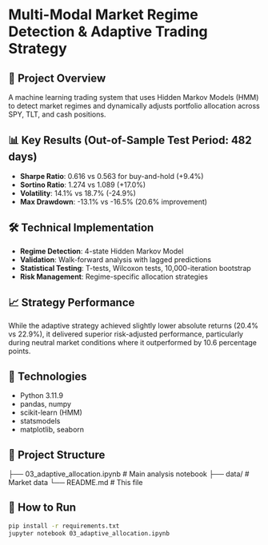 # Multi-Modal Market Regime Detection & Adaptive Trading Strategy

## 🎯 Project Overview
A machine learning trading system that uses Hidden Markov Models (HMM) to detect market regimes and dynamically adjusts portfolio allocation across SPY, TLT, and cash positions.

## 📊 Key Results (Out-of-Sample Test Period: 482 days)
- **Sharpe Ratio**: 0.616 vs 0.563 for buy-and-hold (+9.4%)
- **Sortino Ratio**: 1.274 vs 1.089 (+17.0%)
- **Volatility**: 14.1% vs 18.7% (-24.9%)
- **Max Drawdown**: -13.1% vs -16.5% (20.6% improvement)

## 🛠️ Technical Implementation
- **Regime Detection**: 4-state Hidden Markov Model
- **Validation**: Walk-forward analysis with lagged predictions
- **Statistical Testing**: T-tests, Wilcoxon tests, 10,000-iteration bootstrap
- **Risk Management**: Regime-specific allocation strategies

## 📈 Strategy Performance
While the adaptive strategy achieved slightly lower absolute returns (20.4% vs 22.9%), it delivered superior risk-adjusted performance, particularly during neutral market conditions where it outperformed by 10.6 percentage points.

## 🔧 Technologies
- Python 3.11.9
- pandas, numpy
- scikit-learn (HMM)
- statsmodels
- matplotlib, seaborn

## 📂 Project Structure
├── 03_adaptive_allocation.ipynb # Main analysis notebook
├── data/ # Market data
└── README.md # This file

## 🚀 How to Run
```bash
pip install -r requirements.txt
jupyter notebook 03_adaptive_allocation.ipynb
